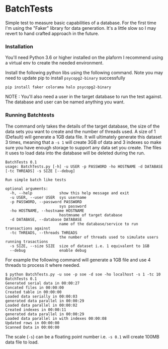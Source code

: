 # BatchTests

Simple test to measure basic capabilities of a database. For the first time I'm using the "Faker" library for data generation. It's a little slow so I may revert to hand crafted approach in the future.


### Installation
You'll need Python 3.6 or higher installed on the plaform I recommend using a virtual env to create the needed environment.

Install the following python libs using the following command. Note you may need to update pip to install ```psycopg2-binary``` successfully 

```
pip install faker colorama halo psycopg2-binary
```

NOTE : You'll also need a user in the target database to run the test against. The database and user can be named anything you want.

### Running Batchtests

The command only takes the details of the target database, the size of the data sets you want to create and the number of threads used. A size of 1 (Default) will generate a 1GB data file. It will ultimately generate this dataset 3 times, meaning that a ```-s 1``` will create 3GB of data and 3 indexes so make sure you have enough storage to support any data set you create. The files it uses to load data into the database will be deleted during the run.  

```
BatchTests 0.1
usage: BatchTests.py [-h] -u USER -p PASSWORD -ho HOSTNAME -d DATABASE [-tc THREADS] -s SIZE [--debug]

Run simple batch like tests

optional arguments:
  -h, --help            show this help message and exit
  -u USER, --user USER  sys username
  -p PASSWORD, --password PASSWORD
                        sys password
  -ho HOSTNAME, --hostname HOSTNAME
                        hostmname of target database
  -d DATABASE, --database DATABASE
                        name of the database/service to run transactions against
  -tc THREADS, --threads THREADS
                        the number of threads used to simulate users running trasactions
  -s SIZE, --size SIZE  size of dataset i.e. 1 equivalent to 1GB
  --debug               enable debug
  ```
  
  For example the following command will generate a 1GB file and use 4 threads to process it where needed.
  
  ```
  $ python BatchTests.py -u soe -p soe -d soe -ho localhost -s 1 -tc 10
BatchTests 0.1
Generated serial data in 00:00:27
Concated files in 00:00:00
Created table in 00:00:00
Loaded data serially in 00:00:03
generated data parallel in 00:00:29
Loaded data parallel in 00:00:02
Created indexes in 00:00:11
generated data parallel in 00:00:29
Loaded data parallel in with indexes 00:00:08
Updated rows in 00:00:00
Scanned Data in 00:00:00
```
The scale (```-s```) can be a floating point number i.e. ```-s 0.1``` will create 100MB data file to load.